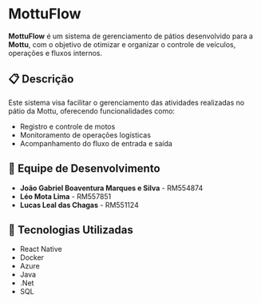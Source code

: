 # MottuFlow

**MottuFlow** é um sistema de gerenciamento de pátios desenvolvido para a **Mottu**, com o objetivo de otimizar e organizar o controle de veículos, operações e fluxos internos.

## 📋 Descrição

Este sistema visa facilitar o gerenciamento das atividades realizadas no pátio da Mottu, oferecendo funcionalidades como:

- Registro e controle de motos
- Monitoramento de operações logísticas
- Acompanhamento do fluxo de entrada e saída

## 👥 Equipe de Desenvolvimento

- **João Gabriel Boaventura Marques e Silva** - RM554874
- **Léo Mota Lima** - RM557851
- **Lucas Leal das Chagas** - RM551124

## 🚀 Tecnologias Utilizadas
- React Native
- Docker
- Azure
- Java
- .Net
- SQL
